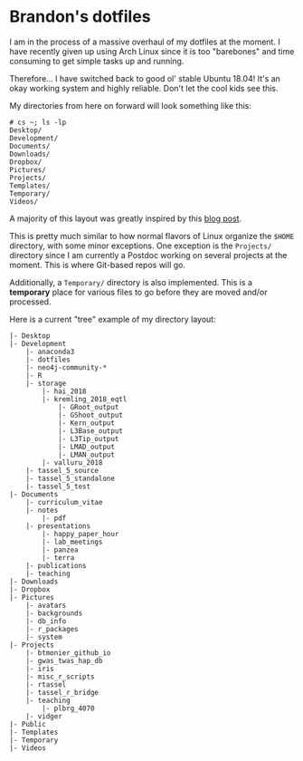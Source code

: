 # Brandon's dotfiles

I am in the process of a massive overhaul of my dotfiles at the moment.
I have recently given up using Arch Linux since it is too "barebones" and
time consuming to get simple tasks up and running.

Therefore... I have switched back to good ol' stable Ubuntu 18.04! It's an
okay working system and highly reliable. Don't let the cool kids see this.

My directories from here on forward will look something like this:

```
# cs ~; ls -lp
Desktop/
Development/
Documents/
Downloads/
Dropbox/
Pictures/
Projects/
Templates/
Temporary/
Videos/
```

A majority of this layout was greatly inspired by this
[blog post](https://linuxtidbits.wordpress.com/2015/01/12/organizing-my-home-directory/).

This is pretty much similar to how normal flavors of Linux organize the
`$HOME` directory, with some minor exceptions. One exception is the
`Projects/` directory since I am currently a Postdoc working on several
projects at the moment. This is where Git-based repos will go.

Additionally, a `Temporary/` directory is also implemented. This is a
**temporary** place for various files to go before they are moved and/or
processed.

Here is a current "tree" example of my directory layout:

```
|- Desktop
|- Development
    |- anaconda3
    |- dotfiles
    |- neo4j-community-*
    |- R
    |- storage
        |- hai_2018
        |- kremling_2018_eqtl
            |- GRoot_output
            |- GShoot_output
            |- Kern_output
            |- L3Base_output
            |- L3Tip_output
            |- LMAD_output
            |- LMAN_output
        |- valluru_2018
    |- tassel_5_source
    |- tassel_5_standalone
    |- tassel_5_test
|- Documents
    |- curriculum_vitae
    |- notes
        |- pdf
    |- presentations
        |- happy_paper_hour
        |- lab_meetings
        |- panzea
        |- terra
    |- publications
    |- teaching
|- Downloads
|- Dropbox
|- Pictures
    |- avatars
    |- backgrounds
    |- db_info
    |- r_packages
    |- system
|- Projects
    |- btmonier_github_io
    |- gwas_twas_hap_db
    |- iris
    |- misc_r_scripts
    |- rtassel
    |- tassel_r_bridge
    |- teaching
        |- plbrg_4070
    |- vidger
|- Public
|- Templates
|- Temporary
|- Videos
```

